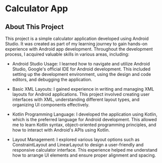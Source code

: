 # Calculator App
## About This Project
This project is a simple calculator application developed using Android Studio. It was created as part of my learning journey to gain hands-on experience with Android app development. Throughout the development process, I acquired valuable skills in various areas, including:

* Android Studio Usage: I learned how to navigate and utilize Android Studio, Google's official IDE for Android development. This included setting up the development environment, using the design and code editors, and debugging the application.

* Basic XML Layouts: I gained experience in writing and managing XML layouts for Android applications. This project involved creating user interfaces with XML, understanding different layout types, and organizing UI components effectively.

* Kotlin Programming Language: I developed the application using Kotlin, which is the preferred language for Android development. This allowed me to learn Kotlin syntax, object-oriented programming principles, and how to interact with Android's APIs using Kotlin.

* Layout Management: I explored various layout options such as ConstraintLayout and LinearLayout to design a user-friendly and responsive calculator interface. This experience helped me understand how to arrange UI elements and ensure proper alignment and spacing.
